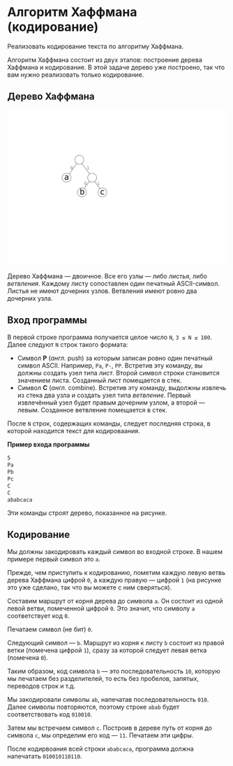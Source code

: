 ﻿# Алгоритм Хаффмана (кодирование)

Реализовать кодирование текста по алгоритму Хаффмана.

Алгоритм Хаффмана состоит из двух этапов: построение дерева Хаффмана и кодирование.
В этой задаче дерево уже построено, так что вам нужно реализовать только кодирование.

## Дерево Хаффмана

![Дерево Хаффмана](huffman_abc.svg)

Дерево Хаффмана — двоичное.
Все его узлы — либо *листья*, либо *ветвления*.
Каждому листу сопоставлен один печатный ASCII-символ.
Листья не имеют дочерних узлов.
Ветвления имеют ровно два дочерних узла.

## Вход программы

В первой строке программа получается целое число `N`, `3 ≤ N ≤ 100`.
Далее следуют `N` строк такого формата:

* Символ **P** (*англ.* push) за которым записан ровно один печатный символ ASCII.
  Например, `Pa`, `P-`, `PP`.
  Встретив эту команду, вы должны создать узел типа *лист*.
  Второй символ строки становится значением листа.
  Созданный лист помещается в стек.
* Символ **C** (*англ.* combine).
  Встретив эту команду, выдолжны извлечь из стека два узла и создать узел типа *ветвление*.
  Первый извлечённый узел будет правым дочерним узлом, а второй — левым.
  Созданное ветвление помещается в стек.

После `N` строк, содержащих команды, следует последняя строка, в которой находится текст для кодироваания.

**Пример входа программы**
```text
5
Pa
Pb
Pc
C
C
ababcaca
```

Эти команды строят дерево, показанное на рисунке.

## Кодирование

Мы должны закодировать каждый символ во входной строке.
В нашем примере первый символ это `a`.

Прежде, чем приступить к кодированию, пометим каждую левую ветвь дерева Хаффмана цифрой `0`, а каждую правую — цифрой `1` (на рисунке это уже сделано, так что вы можете с ним сверяться).

Составим маршрут от корня дерева до символа `a`.
Он состоит из одной левой ветви, помеченной цифрой `0`.
Это значит, что символу `a` соответствует код `0`.

Печатаем символ (не бит) `0`.

Следующий символ — `b`.
Маршрут из корня к листу `b` состоит из правой ветки (помечена цифрой `1`), сразу за которой следует левая ветка (помечена `0`).

Таким образом, код символа `b` — это последовательность `10`, которую мы печатаем без разделителей, то есть без пробелов, запятых, переводов строк и т.д.

Мы закодировали символы `ab`, напечатав последовательность `010`.
Далее символы повторяются, поэтому строке `abab` будет соответствовать код `010010`.

Затем мы встречаем символ `c`.
Построив в дереве путь от корня до символа `c`, мы определим его код — `11`.
Печатаем эти цифры.

После кодирвоания всей строки `ababcaca`, программа должна напечатать `010010110110`.
